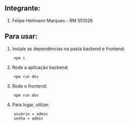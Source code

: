 ## Integrante:

1. Felipe Heilmann Marques - RM 551026

## Para usar:

1. Instale as dependências na pasta backend e frontend:

```
    npm i
```

2. Rode a aplicação backend:

```
    npm run dev
```

3. Rode o frontend: 

```
    npm run dev
```

4. Para logar, utilize:

```
    usuário = admin
    senha = admin
```